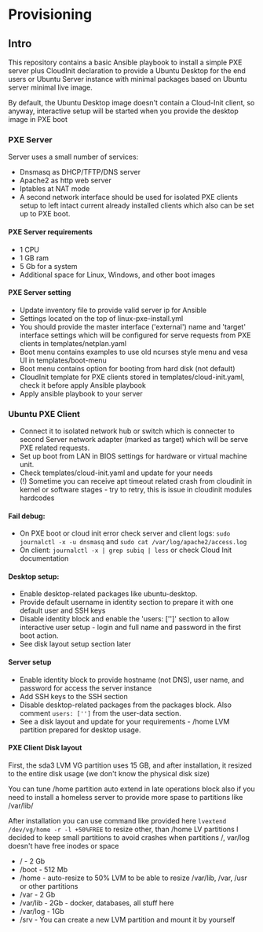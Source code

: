 # Provisioning

## Intro

This repository contains a basic Ansible playbook to install a simple PXE server plus CloudInit declaration to provide a Ubuntu Desktop for the end users or Ubuntu Server instance with minimal packages based on Ubuntu server minimal live image.

By default, the Ubuntu Desktop image doesn't contain a Cloud-Init client, so anyway, interactive setup will be started when you provide the desktop image in PXE boot 

### PXE Server

Server uses a small number of services:

- Dnsmasq as DHCP/TFTP/DNS server
- Apache2 as http web server
- Iptables at NAT mode
- A second network interface should be used for isolated PXE clients setup to left intact current already installed clients which also can be set up to PXE boot.

#### PXE Server requirements

- 1 CPU
- 1 GB ram
- 5 Gb for a system
- Additional space for Linux, Windows, and other boot images

#### PXE Server setting

- Update inventory file to provide valid server ip for Ansible
- Settings located on the top of linux-pxe-install.yml
- You should provide the master interface ('external') name and 'target' interface settings which will be configured for serve requests from PXE clients in templates/netplan.yaml
- Boot menu contains examples to use old ncurses style menu and vesa UI in templates/boot-menu
- Boot menu contains option for booting from hard disk (not default)
- CloudInit template for PXE clients stored in templates/cloud-init.yaml, check it before apply Ansible playbook
- Apply ansible playbook to your server

### Ubuntu PXE Client

- Connect it to isolated network hub or switch which is connecter to second Server network adapter (marked as target) which will be serve PXE related requests.
- Set up boot from LAN in BIOS settings for hardware or virtual machine unit.
- Check templates/cloud-init.yaml and update for your needs
- (!) Sometime you can receive apt timeout related crash from cloudinit in kernel or software stages - try to retry, this is issue in cloudinit modules hardcodes

#### Fail debug:

- On PXE boot or cloud init error check server and client logs: ```sudo journalctl -x -u dnsmasq``` and ```sudo cat /var/log/apache2/access.log```
- On client: ```journalctl -x | grep subiq | less``` or check Cloud Init documentation 

#### Desktop setup:

- Enable desktop-related packages like ubuntu-desktop.
- Provide default username in identity section to prepare it with one default user and SSH keys 
- Disable identity block and enable the 'users: ['']' section to allow interactive user setup - login and full name and password in the first boot action.
- See disk layout setup section later

#### Server setup

- Enable identity block to provide hostname (not DNS), user name, and password for access the server instance 
- Add SSH keys to the SSH section
- Disable desktop-related packages from the packages block. Also comment ```users: ['']``` from the user-data section.
- See a disk layout and update for your requirements - /home LVM partition prepared for desktop usage.


#### PXE Client Disk layout 

First, the sda3 LVM VG partition uses 15 GB, and after installation, it resized to the entire disk usage (we don't know the physical disk size)

You can tune /home partition auto extend in late operations block also if you need to install a homeless server to provide more spase to partitions like /var/lib/

After installation you can use command like provided here ```lvextend /dev/vg/home -r -l +50%FREE``` to resize other, than /home LV partitions
I decided to keep small partitions to avoid crashes when partitions /, var/log doesn't have free inodes or space

- /        - 2 Gb
- /boot    - 512 Mb
- /home    - auto-resize to 50% LVM to be able to resize /var/lib, /var, /usr or other partitions
- /var     - 2 Gb
- /var/lib - 2Gb - docker, databases, all stuff here
- /var/log - 1Gb
- /srv     - You can create a new LVM partition and mount it by yourself
